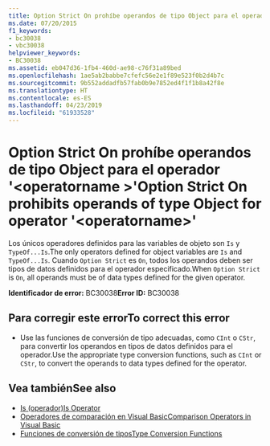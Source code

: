 ```yaml
---
title: Option Strict On prohíbe operandos de tipo Object para el operador '<operatorname>'
ms.date: 07/20/2015
f1_keywords:
- bc30038
- vbc30038
helpviewer_keywords:
- BC30038
ms.assetid: eb047d36-1fb4-460d-ae98-c76f31a89bed
ms.openlocfilehash: 1ae5ab2babbe7cfefc56e2e1f89e523f0b2d4b7c
ms.sourcegitcommit: 9b552addadfb57fab0b9e7852ed4f1f1b8a42f8e
ms.translationtype: HT
ms.contentlocale: es-ES
ms.lasthandoff: 04/23/2019
ms.locfileid: "61933528"
---
```

# <a name="option-strict-on-prohibits-operands-of-type-object-for-operator-operatorname"></a><span data-ttu-id="598e9-102">Option Strict On prohíbe operandos de tipo Object para el operador '\<operatorname >'</span><span class="sxs-lookup"><span data-stu-id="598e9-102">Option Strict On prohibits operands of type Object for operator '\<operatorname>'</span></span>
<span data-ttu-id="598e9-103">Los únicos operadores definidos para las variables de objeto son `Is` y `TypeOf...Is`.</span><span class="sxs-lookup"><span data-stu-id="598e9-103">The only operators defined for object variables are `Is` and `TypeOf...Is`.</span></span> <span data-ttu-id="598e9-104">Cuando `Option Strict` es `On`, todos los operandos deben ser tipos de datos definidos para el operador especificado.</span><span class="sxs-lookup"><span data-stu-id="598e9-104">When `Option Strict` is `On`, all operands must be of data types defined for the given operator.</span></span>  
  
 <span data-ttu-id="598e9-105">**Identificador de error:** BC30038</span><span class="sxs-lookup"><span data-stu-id="598e9-105">**Error ID:** BC30038</span></span>  
  
## <a name="to-correct-this-error"></a><span data-ttu-id="598e9-106">Para corregir este error</span><span class="sxs-lookup"><span data-stu-id="598e9-106">To correct this error</span></span>  
  
- <span data-ttu-id="598e9-107">Use las funciones de conversión de tipo adecuadas, como `CInt` o `CStr`, para convertir los operandos en tipos de datos definidos para el operador.</span><span class="sxs-lookup"><span data-stu-id="598e9-107">Use the appropriate type conversion functions, such as `CInt` or `CStr`, to convert the operands to data types defined for the operator.</span></span>  
  
## <a name="see-also"></a><span data-ttu-id="598e9-108">Vea también</span><span class="sxs-lookup"><span data-stu-id="598e9-108">See also</span></span>

- [<span data-ttu-id="598e9-109">Is (operador)</span><span class="sxs-lookup"><span data-stu-id="598e9-109">Is Operator</span></span>](../../visual-basic/language-reference/operators/is-operator.md)
- [<span data-ttu-id="598e9-110">Operadores de comparación en Visual Basic</span><span class="sxs-lookup"><span data-stu-id="598e9-110">Comparison Operators in Visual Basic</span></span>](../../visual-basic/programming-guide/language-features/operators-and-expressions/comparison-operators.md)
- [<span data-ttu-id="598e9-111">Funciones de conversión de tipos</span><span class="sxs-lookup"><span data-stu-id="598e9-111">Type Conversion Functions</span></span>](../../visual-basic/language-reference/functions/type-conversion-functions.md)
